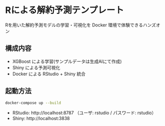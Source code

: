 # Rによる解約予測テンプレート

Rを用いた解約予測モデルの学習・可視化を Docker 環境で体験できるハンズオン

## 構成内容
- XGBoost による学習(サンプルデータは生成AIにて作成)
- Shiny による予測可視化
- Docker による RStudio + Shiny 統合

## 起動方法

```bash
docker-compose up --build
```

- RStudio: http://localhost:8787 （ユーザ: rstudio / パスワード: rstudio）
- Shiny: http://localhost:3838